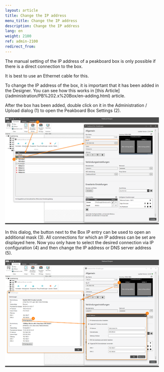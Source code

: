 ```yaml
---
layout: article
title: Change the IP address
menu_title: Change the IP address
description: Change the IP address
lang: en
weight: 2100
ref: admin-2100
redirect_from:
---
```


The manual setting of the IP address of a peakboard box is only possible if there is a direct connection to the box.

It is best to use an Ethernet cable for this.


To change the IP address of the box, it is important that it has been added in the Designer. 
You can see how this works in [this Article] (/administration/PB%202.x%20Box/en-adding.html) article.

 
After the box has been added, double click on it in the Administration / Upload dialog (1) to open the Peakboard Box Settings (2).


![image_1](/assets/images/admin/ipadress/ipadress.png)


In this dialog, the button next to the Box IP entry can be used to open an additional mask (3).
All connections for which an IP address can be set are displayed here.
Now you only have to select the desired connection via IP configuration (4) 
and then change the IP address or DNS server address (5).


![image_1](/assets/images/admin/ipadress/ipadress01.png) 